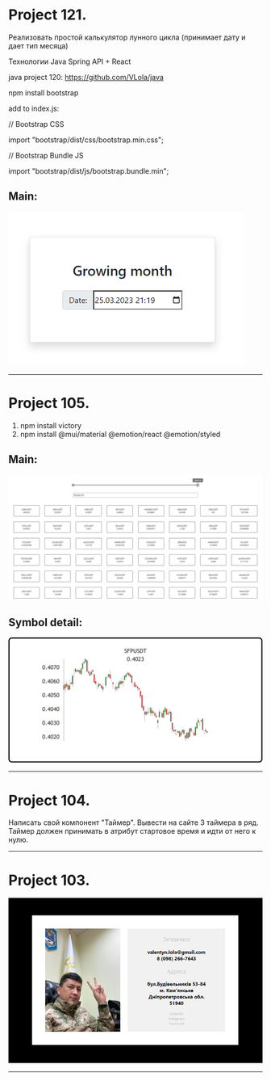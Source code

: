 # Project 121.

Реализовать простой калькулятор лунного цикла (принимает дату и дает тип месяца)

Технологии Java Spring API + React

java project 120:
https://github.com/VLola/java

npm install bootstrap

add to index.js:

// Bootstrap CSS

import "bootstrap/dist/css/bootstrap.min.css";

// Bootstrap Bundle JS

import "bootstrap/dist/js/bootstrap.bundle.min";


## Main:

![Image text](https://raw.githubusercontent.com/VLola/react/master/Project_121/public/main.png)

___

# Project 105.

1. npm install victory
2. npm install @mui/material @emotion/react @emotion/styled

## Main:

![Image text](https://raw.githubusercontent.com/VLola/react/master/Project_105/public/main.png)

## Symbol detail:

![Image text](https://raw.githubusercontent.com/VLola/react/master/Project_105/public/symbol.png)

___

# Project 104.

Написать свой компонент "Таймер".
Вывести на сайте 3 таймера в ряд.
Таймер должен принимать в атрибут стартовое время и идти от него к нулю.

___

# Project 103.

![Image text](https://raw.githubusercontent.com/VLola/react/master/Project_103/public/images/main.png)

___